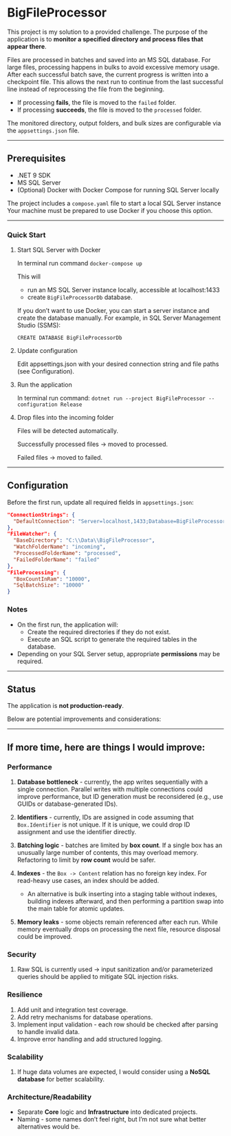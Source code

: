 # BigFileProcessor

This project is my solution to a provided challenge.
The purpose of the application is to **monitor a specified directory and process files that appear there**.

Files are processed in batches and saved into an MS SQL database. For large files, processing happens in bulks to avoid excessive memory usage. After each successful batch save, the current progress is written into a checkpoint file. This allows the next run to continue from the last successful line instead of reprocessing the file from the beginning.

* If processing **fails**, the file is moved to the `failed` folder.
* If processing **succeeds**, the file is moved to the `processed` folder.

The monitored directory, output folders, and bulk sizes are configurable via the `appsettings.json` file.

---

## Prerequisites

* .NET 9 SDK
* MS SQL Server
* (Optional) Docker with Docker Compose for running SQL Server locally

The project includes a `compose.yaml` file to start a local SQL Server instance
Your machine must be prepared to use Docker if you choose this option.

---

### Quick Start
1. Start SQL Server with Docker

   In terminal run command `docker-compose up`

   This will
    * run an MS SQL Server instance locally, accessible at localhost:1433
    * create `BigFileProcessorDb` database.

   If you don’t want to use Docker, you can start a server instance and create the database manually. For example, in SQL Server Management Studio (SSMS):

   `CREATE DATABASE BigFileProcessorDb`


2. Update configuration

   Edit appsettings.json with your desired connection string and file paths (see Configuration).


3. Run the application

   In terminal run command: `dotnet run --project BigFileProcessor --configuration Release`


4. Drop files into the incoming folder

   Files will be detected automatically.

   Successfully processed files -> moved to processed.

   Failed files -> moved to failed.

---

## Configuration

Before the first run, update all required fields in `appsettings.json`:

```json
"ConnectionStrings": {
  "DefaultConnection": "Server=localhost,1433;Database=BigFileProcessorDb;User Id=sa;Password=YourStrong!Passw0rd;TrustServerCertificate=true;"
},
"FileWatcher": {
  "BaseDirectory": "C:\\Data\\BigFileProcessor",
  "WatchFolderName": "incoming",
  "ProcessedFolderName": "processed",
  "FailedFolderName": "failed"
},
"FileProcessing": {
  "BoxCountInRam": "10000",
  "SqlBatchSize": "10000"
}
```

### Notes

* On the first run, the application will:
    * Create the required directories if they do not exist.
    * Execute an SQL script to generate the required tables in the database.
* Depending on your SQL Server setup, appropriate **permissions** may be required.

---

## Status

The application is **not production-ready**.

Below are potential improvements and considerations:

---

## If more time, here are things I would improve:

### Performance

1. **Database bottleneck** - currently, the app writes sequentially with a single connection. Parallel writes with multiple connections could improve performance, but ID generation must be reconsidered (e.g., use GUIDs or database-generated IDs).
2. **Identifiers** - currently, IDs are assigned in code assuming that `Box.Identifier` is not unique. If it is unique, we could drop ID assignment and use the identifier directly.
3. **Batching logic** - batches are limited by **box count**. If a single box has an unusually large number of contents, this may overload memory. Refactoring to limit by **row count** would be safer.
4. **Indexes** - the `Box -> Content` relation has no foreign key index. For read-heavy use cases, an index should be added.

    * An alternative is bulk inserting into a staging table without indexes, building indexes afterward, and then performing a partition swap into the main table for atomic updates.
5. **Memory leaks** - some objects remain referenced after each run. While memory eventually drops on processing the next file, resource disposal could be improved.

### Security

1. Raw SQL is currently used -> input sanitization and/or parameterized queries should be applied to mitigate SQL injection risks.

### Resilience

1. Add unit and integration test coverage.
2. Add retry mechanisms for database operations.
3. Implement input validation - each row should be checked after parsing to handle invalid data.
4. Improve error handling and add structured logging.

### Scalability

1. If huge data volumes are expected, I would consider using a **NoSQL database** for better scalability.

### Architecture/Readability

* Separate **Core** logic and **Infrastructure** into dedicated projects.
* Naming - some names don’t feel right, but I’m not sure what better alternatives would be.